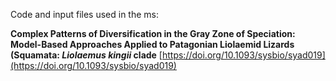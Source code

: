 Code and input files used in the ms:

**Complex Patterns of Diversification in the Gray Zone of Speciation: Model-Based Approaches Applied to Patagonian Liolaemid Lizards (Squamata: _Liolaemus kingii_ clade**
[https://doi.org/10.1093/sysbio/syad019](https://doi.org/10.1093/sysbio/syad019)
